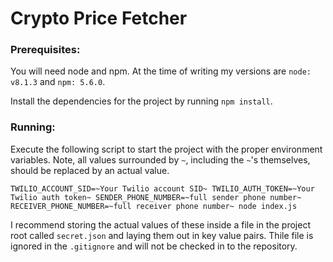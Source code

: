 # Crypto Price Fetcher

### Prerequisites:
You will need node and npm. At the time of writing my versions are `node: v8.1.3` and `npm: 5.6.0`.

Install the dependencies for the project by running `npm install`.

### Running:
Execute the following script to start the project with the proper environment variables. Note, all values surrounded by `~`, including the `~`'s themselves, should be replaced by an actual value.

`TWILIO_ACCOUNT_SID=~Your Twilio account SID~ TWILIO_AUTH_TOKEN=~Your Twilio auth token~ SENDER_PHONE_NUMBER=~full sender phone number~ RECEIVER_PHONE_NUMBER=~full receiver phone number~ node index.js`

I recommend storing the actual values of these inside a file in the project root called `secret.json` and laying them out in key value pairs. Thile file is ignored in the `.gitignore` and will not be checked in to the repository.